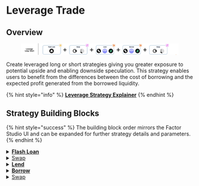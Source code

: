 # Leverage Trade

## Overview

<figure><img src="../../../.gitbook/assets/image (6) (1).png" alt=""><figcaption></figcaption></figure>

Create leveraged long or short strategies giving you greater exposure to potential upside and enabling downside speculation. This strategy enables users to benefit from the differences between the cost of borrowing and the expected profit generated from the borrowed liquidity.

{% hint style="info" %}
[**Leverage Strategy Explainer**](../../strategy-explainers/leverage/)
{% endhint %}

## Strategy Building Blocks

{% hint style="success" %}
The building block order mirrors the Factor Studio UI and can be expanded for further strategy details and parameters.
{% endhint %}

<details>

<summary><a href="../../../factor-building-blocks/flash-loan/"><strong>Flash Loan</strong></a></summary>

* Create a flash loan for the asset token.
  * Longs: Asset token is the token which you are bullish on.
  * Shorts: Asset token is a stable token with debt being the token you are bearish on.
* The amount that you can flash loan will be dependent on the maximum collateralization ratio for your selected lending pool (i.e. $$\text{collatRatio}=\frac{value_\text{flashLoan}}{value_\text{initiaclCollateral}+value_\text{flashLoan}}$$ ).
* If there is no existing flash loan market for either your asset token, you will have to add an additional [Swap Building Block](../../../factor-building-blocks/swap/) per below.

</details>

<details>

<summary><a href="../../../factor-building-blocks/swap/">Swap</a></summary>

* This is an optional block in the case where there is no flash loan market for your asset token.
* Swap the flash loaned token for your target asset token.

</details>

<details>

<summary><a href="../../../factor-building-blocks/lend.md"><strong>Lend</strong></a></summary>

* Add the newly acquired asset tokens to the target lending pool as collateral.

</details>

<details>

<summary><a href="../../../factor-building-blocks/borrow.md"><strong>Borrow</strong></a></summary>

* Borrow the flash loan debt amount.
* If the debt and flash loan token differs, you will need to add an additional swap step per below.

</details>

<details>

<summary><a href="../../../factor-building-blocks/swap/">Swap</a></summary>

* Swap the debt token for the flash loan token.
* The flash loan debt will be automatically deducted from your strategy.

</details>
